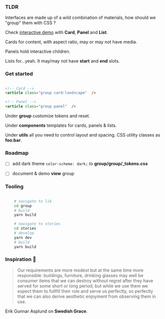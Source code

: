 ### TLDR


Interfaces are made up of a wild combination of materials, how should we "group" them with CSS ?

Check [interactive demo](https://polmoneys.github.io/css-group/) with **Card**, **Panel** and **List**.

Cards for content, with aspect ratio, may or may not have media. 

Panels hold interactive children. 

Lists for...yeah. It may/may not have **start** and **end** slots. 


### Get started

````html

<!-- Card -->
<article class="group card:landscape"  />

<!-- Panel -->
<article class="group panel"  />

````

Under **group** customize tokens and reset. 

Under **components** templates for cards, panels & lists. 

Under **utils** all you need to control layout and spacing. CSS utility classes as **foo:bar**.


### Roadmap 

- [ ] add dark theme ```color-scheme: dark;``` to **group/group/_tokens.css**
- [ ] document & demo **view** group



### Tooling

```bash

    # navigate to lib
    cd group
    # build
    yarn build

    # navigate to stories 
    cd stories
    # develop
    yarn dev
    # build
    yarn build

```

### Inspiration 💐


> Our requirements are more modest but at the same time more responsible: 
> buildings, furniture, drinking glasses may well be consumer items that 
> we can destroy without regret after they have served for some short or 
> long period, but while we use them we expect them to fullfill their role and serve us perfectly, so perfectly that we can also derive aesthetic 
> enjoyment from observing them in use. 

Erik Gunnar Asplund on **Swedish Grace**.

